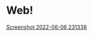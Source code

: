 # Web!
[Screenshot 2022-06-06 231338](https://user-images.githubusercontent.com/56359004/172240711-09a0329e-4138-4c2c-8cc1-33b95144d35d.jpg)
